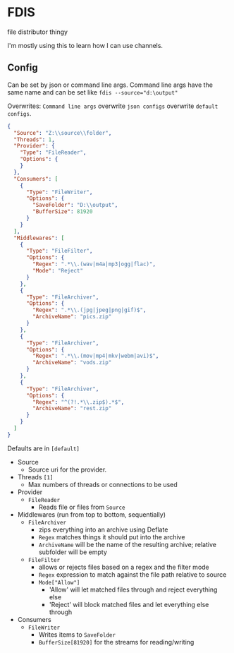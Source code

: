 ﻿# FDIS

file distributor thingy

I'm mostly using this to learn how I can use channels.

## Config

Can be set by json or command line args. Command line args have the same name and can be set like ``fdis --source="d:\output"``

Overwrites:
``Command line args`` overwrite ``json configs`` overwrite ``default configs``.

```json
{
  "Source": "Z:\\source\\folder",
  "Threads": 1,
  "Provider": {
    "Type": "FileReader",
    "Options": {
    }
  },
  "Consumers": [
    {
      "Type": "FileWriter",
      "Options": {
        "SaveFolder": "D:\\output",
        "BufferSize": 81920
      }
    }
  ],
  "Middlewares": [
    {
      "Type": "FileFilter",
      "Options": {
        "Regex": ".*\\.(wav|m4a|mp3|ogg|flac)",
        "Mode": "Reject"
      }
    },
    {
      "Type": "FileArchiver",
      "Options": {
        "Regex": ".*\\.(jpg|jpeg|png|gif)$",
        "ArchiveName": "pics.zip"
      }
    },
    {
      "Type": "FileArchiver",
      "Options": {
        "Regex": ".*\\.(mov|mp4|mkv|webm|avi)$",
        "ArchiveName": "vods.zip"
      }
    },
    {
      "Type": "FileArchiver",
      "Options": {
        "Regex": "^(?!.*\\.zip$).*$",
        "ArchiveName": "rest.zip"
      }
    }
  ]
}
```

Defaults are in ``[default]``

- Source
    - Source uri for the provider.
- Threads ``[1]``
    - Max numbers of threads or connections to be used
- Provider
    - ``FileReader``
        - Reads file or files from ``Source``
- Middlewares (run from top to bottom, sequentially)
    - ``FileArchiver``
        - zips everything into an archive using Deflate
        - ``Regex`` matches things it should put into the archive
        - ``ArchiveName`` will be the name of the resulting archive; relative subfolder will be empty
    - ``FileFilter``
        - allows or rejects files based on a regex and the filter mode
        - ``Regex`` expression to match against the file path relative to source
        - ``Mode["Allow"]``
            - 'Allow' will let matched files through and reject everything else
            - 'Reject' will block matched files and let everything else through
- Consumers
    - ``FileWriter``
        - Writes items to ``SaveFolder``
        - ``BufferSize[81920]`` for the streams for reading/writing
